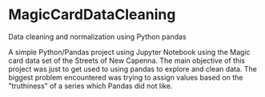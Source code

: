 # MagicCardDataCleaning
Data cleaning and normalization using Python pandas

A simple Python/Pandas project using Jupyter Notebook using the Magic card data set of the Streets of New Capenna.
The main objective of this project was just to get used to using pandas to explore and clean data. 
The biggest problem encountered was trying to assign values based on the "truthiness" of a series which Pandas did not like.

